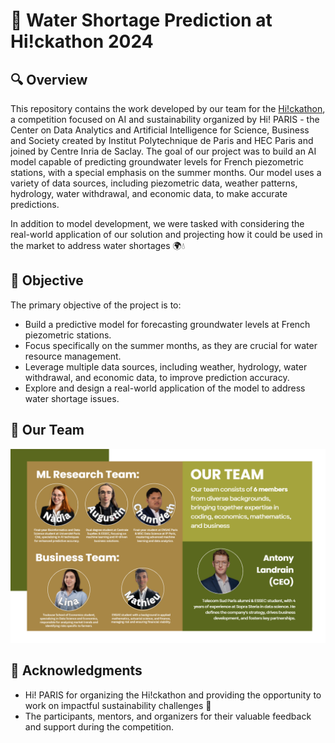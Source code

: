 # 🚱 Water Shortage Prediction at Hi!ckathon 2024

## 🔍 Overview
This repository contains the work developed by our team for the [Hi!ckathon](https://www.hi-paris.fr/hickathon/), a competition focused on AI and sustainability organized by Hi! PARIS - the Center on Data Analytics and Artificial Intelligence for Science, Business and Society created by Institut Polytechnique de Paris and HEC Paris and joined by Centre Inria de Saclay. The goal of our project was to build an AI model capable of predicting groundwater levels for French piezometric stations, with a special emphasis on the summer months. Our model uses a variety of data sources, including piezometric data, weather patterns, hydrology, water withdrawal, and economic data, to make accurate predictions. 

In addition to model development, we were tasked with considering the real-world application of our solution and projecting how it could be used in the market to address water shortages 🌍💧

## 🚀 Objective
The primary objective of the project is to:
- Build a predictive model for forecasting groundwater levels at French piezometric stations.
- Focus specifically on the summer months, as they are crucial for water resource management.
- Leverage multiple data sources, including weather, hydrology, water withdrawal, and economic data, to improve prediction accuracy.
- Explore and design a real-world application of the model to address water shortage issues.

## 👥 Our Team

![Team Picture](assets/team.png)


## 🤝 Acknowledgments

- Hi! PARIS for organizing the Hi!ckathon and providing the opportunity to work on impactful sustainability challenges 🎉
- The participants, mentors, and organizers for their valuable feedback and support during the competition.
